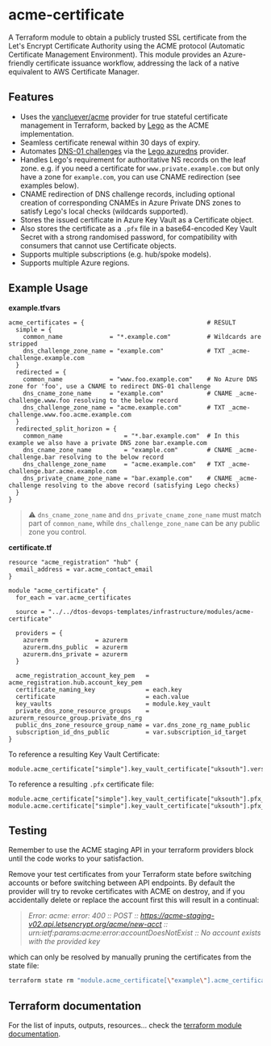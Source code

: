 # acme-certificate

A Terraform module to obtain a publicly trusted SSL certificate from the Let's Encrypt Certificate Authority using the ACME protocol (Automatic Certificate Management Environment). This module provides an Azure-friendly certificate issuance workflow, addressing the lack of a native equivalent to AWS Certificate Manager.


## Features
- Uses the [vancluever/acme](https://registry.terraform.io/providers/vancluever/acme/latest/docs) provider for true stateful certificate management in Terraform, backed by [Lego](https://github.com/go-acme/lego) as the ACME implementation.
- Seamless certificate renewal within 30 days of expiry.
- Automates [DNS-01 challenges](https://letsencrypt.org/docs/challenge-types/) via the [Lego azuredns](https://go-acme.github.io/lego/dns/azuredns/) provider.
- Handles Lego's requirement for authoritative NS records on the leaf zone. e.g. if you need a certificate for `www.private.example.com` but only have a zone for `example.com`, you can use CNAME redirection (see examples below).
- CNAME redirection of DNS challenge records, including optional creation of corresponding CNAMEs in Azure Private DNS zones to satisfy Lego's local checks (wildcards supported).
- Stores the issued certificate in Azure Key Vault as a Certificate object.
- Also stores the certificate as a `.pfx` file in a base64-encoded Key Vault Secret with a strong randomised password, for compatibility with consumers that cannot use Certificate objects.
- Supports multiple subscriptions (e.g. hub/spoke models).
- Supports multiple Azure regions.

## Example Usage

**example.tfvars**
```hcl
acme_certificates = {                                  # RESULT
  simple = {
    common_name             = "*.example.com"          # Wildcards are stripped
    dns_challenge_zone_name = "example.com"            # TXT _acme-challenge.example.com
  }
  redirected = {
    common_name             = "www.foo.example.com"    # No Azure DNS zone for 'foo', use a CNAME to redirect DNS-01 challenge
    dns_cname_zone_name     = "example.com"            # CNAME _acme-challenge.www.foo resolving to the below record
    dns_challenge_zone_name = "acme.example.com"       # TXT _acme-challenge.www.foo.acme.example.com
  }
  redirected_split_horizon = {
    common_name                 = "*.bar.example.com"  # In this example we also have a private DNS zone bar.example.com
    dns_cname_zone_name         = "example.com"        # CNAME _acme-challenge.bar resolving to the below record
    dns_challenge_zone_name     = "acme.example.com"   # TXT _acme-challenge.bar.acme.example.com
    dns_private_cname_zone_name = "bar.example.com"    # CNAME _acme-challenge resolving to the above record (satisfying Lego checks)
  }
}
```
> ⚠️ `dns_cname_zone_name` and `dns_private_cname_zone_name` must match part of `common_name`, while `dns_challenge_zone_name` can be any public zone you control.

**certificate.tf**
```hcl
resource "acme_registration" "hub" {
  email_address = var.acme_contact_email
}

module "acme_certificate" {
  for_each = var.acme_certificates

  source = "../../dtos-devops-templates/infrastructure/modules/acme-certificate"

  providers = {
    azurerm             = azurerm
    azurerm.dns_public  = azurerm
    azurerm.dns_private = azurerm
  }

  acme_registration_account_key_pem   = acme_registration.hub.account_key_pem
  certificate_naming_key              = each.key
  certificate                         = each.value
  key_vaults                          = module.key_vault
  private_dns_zone_resource_groups    = azurerm_resource_group.private_dns_rg
  public_dns_zone_resource_group_name = var.dns_zone_rg_name_public
  subscription_id_dns_public          = var.subscription_id_target
}
```

To reference a resulting Key Vault Certificate:
```hcl
module.acme_certificate["simple"].key_vault_certificate["uksouth"].versionless_secret_id
```

To reference a resulting `.pfx` certificate file:
```hcl
module.acme_certificate["simple"].key_vault_certificate["uksouth"].pfx_blob_secret_name
module.acme.certificate["simple"].key_vault_certificate["uksouth"].pfx_password
```

## Testing

Remember to use the ACME staging API in your terraform providers block until the code works to your satisfaction.

Remove your test certificates from your Terraform state before switching accounts or before switching between API endpoints. By default the provider will try to revoke certificates with ACME on destroy, and if you accidentally delete or replace the account first this will result in a continual:

> _Error: acme: error: 400 :: POST :: https://acme-staging-v02.api.letsencrypt.org/acme/new-acct :: urn:ietf:params:acme:error:accountDoesNotExist :: No account exists with the provided key_

which can only be resolved by manually pruning the certificates from the state file:
```bash
terraform state rm "module.acme_certificate[\"example\"].acme_certificate.this"
```

## Terraform documentation
For the list of inputs, outputs, resources... check the [terraform module documentation](tfdocs.md).
